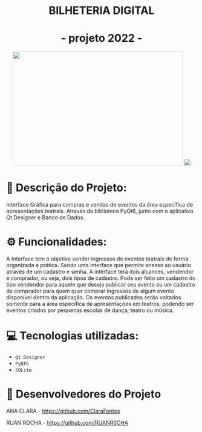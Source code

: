<h1 align="center">  BILHETERIA DIGITAL  </h1>
<h1 align="center">   - projeto 2022 - </h1>

<p align = "center">
<img src="https://user-images.githubusercontent.com/107974193/177388710-bcd47032-046c-44bf-94ba-ec90bd4db534.png" height="300" width="450">

<img src="http://img.shields.io/static/v1?label=STATUS&message=EM%20DESENVOLVIMENTO&color=GREEN&style=for-the-badge"/>
</p>

 
# 📝 Descrição do Projeto:
 
 Interface Gráfica para compras e vendas de eventos da área específica de apresentações teatrais. Através da biblioteca PyQt6, junto com o aplicativo Qt Designer e Banco de Dados. 
 
# ⚙️ Funcionalidades:
 
 A Interface tem o objetivo vender ingressos de eventos teatrais de forma organizada e prática. Sendo uma interface que permite acesso ao usuário através de um cadastro e senha. A interface terá dois alcances, vendendor e comprador, ou seja, dois tipos de cadastro. Pode ser feito um cadastro do tipo vendendor para aquele que deseja publicar seu evento ou um cadastro de comprador para quem quer comprar ingressos de algum evento disponível dentro da aplicação. Os eventos publicados serão voltados somente para a área específica de apresentações em teatros, podendo ser eventos criados por pequenas escolas de dança, teatro ou música. 

# 💻 Tecnologias utilizadas:

- ``Qt Designer``
- ``PyQt6``
- ``SQLite``

# 👥 Desenvolvedores do Projeto

 ANA CLARA - https://github.com/ClaraFontes
 
 RUAN ROCHA - https://github.com/RUANR0CHA